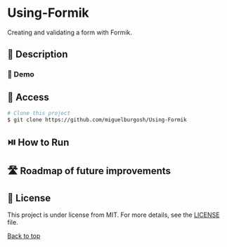 # Using-Formik
Creating and validating a form with Formik.

## :blue_book: Description

### :movie_camera: Demo

## :open_file_folder: Access

```bash
# Clone this project
$ git clone https://github.com/miguelburgosh/Using-Formik
```
## :play_or_pause_button: How to Run

## :motorway: Roadmap of future improvements

## :memo: License

This project is under license from MIT. For more details, see the [LICENSE](LICENSE.md) file.

<a href="#top">Back to top</a>
